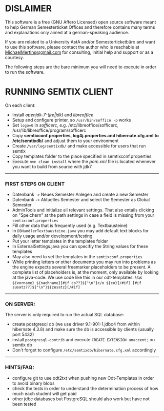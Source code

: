 
DISLAIMER
=========

This software is a free (GNU Affero Licensed) open source software meant to help German Semesterticket Offices and 
therefore contains many terms and explanations only aimed at a german-speaking audience.

If you are related to a University AstA and/or Semesterticketbüro and want to use this software, please contact the
author who is reachable at MichaelMertins@gmail.com for consulting, initial help and support or as a courtesy.

The following steps are the bare minimum you will need to execute in order to run the software.


RUNNING SEMTIX CLIENT
======================
On each client:
- Install _openjdk-7-(jre|jdk)_ and _libreoffice_
- Setup and configure printer, so `/usr/bin/soffice -p` works
- Set `logo=0` in _sofficerc_, e.g. /etc/libreoffice/sofficerc, /usr/lib/libreoffice/program/sofficerc
- Copy **semtixconf.properties, log4j.properties and hibernate.cfg.xml to /etc/semtixdb/** and adjust them to your environment
- Create `/var/log/semtixdb/` and make accessible for users that run semtix
- Copy templates folder to the place specified in semtixconf.properties
- Execute `mvn clean install` where the _pom.xml_ file is located whenever you want to build from source with jdk7

---

### FIRST STEPS ON CLIENT
- Datenbank `->` Neues Semester Anlegen and create a new Semester
- Datenbank `->` Aktuelles Semester and select the Semester as Global Semester
- AdminTools and initialize all relevant settings. That also entails clicking on "Speichern" at the path settings in case a field is missing from your `semtixconf.properties`
- Fill other data that is frequently used (e.g. Textbausteine)
- In `DBHandlerTextbausteine.java` you may add default text blocks for daily usage and/or development/testing
- Put your letter templates in the templates folder
- In ExternalSettings.java you can specifiy the String values for these templates
- May also need to set the templates in the `semtixconf.properties` 
- While printing letters or other documents you may run into problems as the engine expects several freemarker placeholders to be present. A complete list of placeholders is, at the moment, only available by looking at the java-code. We use code like this in our odt-templates: \s\s 
      ``
      ${vorname} ${nachname}[#if co??]${"\n"}c/o ${co}[/#if]
      [#if zusatz??]${"\n"}${zusatz}[/#if] 
      ``  


--- 

### ON SERVER:
The server is only required to run the actual SQL database:
- create postgresql db (we use driver 9.1-901-1.jdbc4 from within hibernate 4.3.8)
  and make sure the db is accessible by clients (usually port 5432)
- install `postgresql-contrib` and execute `CREATE EXTENSION unaccent;` on semtix db
- Don't forget to configure `/etc/semtixdb/hibernate.cfg.xml` accordingly


---

### HINTS/FAQ:
- configure git to use odt2txt when pushing new Odt-Templates in order to avoid binary blobs
- check the tests in order to understand the determination process of how much each student will get paid
- other jdbc databases but PostgreSQL should also work but have not been tested


